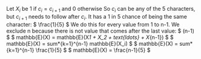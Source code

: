 Let $X_i$ be 1 if $c_i = c_{i+1}$ and 0 otherwise
So $c_i$ can be any of the 5 characters, but $c_{i+1}$ needs to follow after $c_i$. It has a 1 in 5 chance of being the same character: $ \frac{1}{5} $
We do this for every value from 1 to n-1. We exclude n because there is not value that comes after the last value: $ (n-1) $
$ mathbb{E}(X) = mathbb{E}(X*1 + X_2 + text{ldots} + X*{n-1}) $
$ mathbb{E}(X) = sum*{k=1}^{n-1} mathbb{E}(X_i) $
$ mathbb{E}(X) = sum*{k=1}^{n-1} \frac{1}{5} $
$ mathbb{E}(X) = \frac{n-1}{5} $
